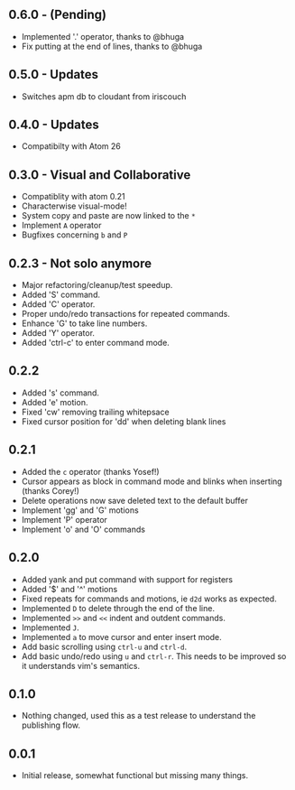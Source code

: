 ## 0.6.0 - (Pending)
* Implemented '.' operator, thanks to @bhuga
* Fix putting at the end of lines, thanks to @bhuga

## 0.5.0 - Updates
* Switches apm db to cloudant from iriscouch

## 0.4.0 - Updates
* Compatibilty with Atom 26

## 0.3.0 - Visual and Collaborative
* Compatiblity with atom 0.21
* Characterwise visual-mode!
* System copy and paste are now linked to the `*`
* Implement `A` operator
* Bugfixes concerning `b` and `P`

## 0.2.3 - Not solo anymore

* Major refactoring/cleanup/test speedup.
* Added 'S' command.
* Added 'C' operator.
* Proper undo/redo transactions for repeated commands.
* Enhance 'G' to take line numbers.
* Added 'Y' operator.
* Added 'ctrl-c' to enter command mode.

## 0.2.2

* Added 's' command.
* Added 'e' motion.
* Fixed 'cw' removing trailing whitepsace
* Fixed cursor position for 'dd' when deleting blank lines

## 0.2.1

* Added the `c` operator (thanks Yosef!)
* Cursor appears as block in command mode and blinks when inserting (thanks Corey!)
* Delete operations now save deleted text to the default buffer
* Implement 'gg' and 'G' motions
* Implement 'P' operator
* Implement 'o' and 'O' commands

## 0.2.0

* Added yank and put command with support for registers
* Added '$' and '^' motions
* Fixed repeats for commands and motions, ie `d2d` works as expected.
* Implemented `D` to delete through the end of the line.
* Implemented `>>` and `<<` indent and outdent commands.
* Implemented `J`.
* Implemented `a` to move cursor and enter insert mode.
* Add basic scrolling using `ctrl-u` and `ctrl-d`.
* Add basic undo/redo using `u` and `ctrl-r`. This needs to be improved so it
  understands vim's semantics.

## 0.1.0

* Nothing changed, used this as a test release to understand the
  publishing flow.

## 0.0.1

* Initial release, somewhat functional but missing many things.
